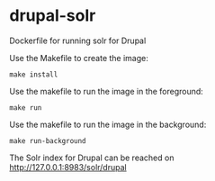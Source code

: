 # drupal-solr
Dockerfile for running solr for Drupal

Use the Makefile to create the image:

    make install

Use the makefile to run the image in the foreground:

    make run

Use the makefile to run the image in the background:

    make run-background

The Solr index for Drupal can be reached on http://127.0.0.1:8983/solr/drupal
